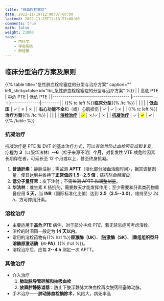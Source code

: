 ```yaml
---
title: "肺血栓栓塞症"
date: 2022-11-19T12:00:07+08:00
lastmod: 2022-11-25T11:13:57+08:00
comments: true
math: false
weight: 21000
tags:
    - 内科学
    - 呼吸系统
    - 肺栓塞
---
```


<!--more-->

## 临床分型治疗方案及原则

{{% table title="急性肺血栓栓塞症的分型与治疗方案" caption="" left_sticky=false id="tbl_急性肺血栓栓塞症的分型与治疗方案" %}}
|                                        |    高危 PTE    |    中危 PTE    | 低危 PTE |
|---------------------------------------:|:--------------:|:--------------:|:--------:|
| {{% tc left %}}**临床分型**{{% /tc %}} |                |                |          |
|                             **低血压** |        ✓       |        ✗       |     ✗    |
|       **右心功能不全**和（或）心肌损伤 |        ✓       |        ✓       |     ✗    |
| {{% tc left %}}**治疗方案**{{% /tc %}} |                |                |          |
|              [**溶栓治疗**](#溶栓治疗) | <mark>✓</mark> |       ✗/✓      |     ✗    |
|              [**抗凝治疗**](#抗凝治疗) |        ✓       | <mark>✓</mark> |   **✓**  |
{{% /table %}}

### 抗凝治疗

抗凝治疗是 PTE 和 DVT 的基本治疗方式，可以*有效地防止血栓再形成和复发*，疗程为 **3**（口服华法林）**--6**（栓子来源不明）**个月**，对复发性 VTE 或危险因素长期存在者，可延长至 12 个月或以上，甚至终身抗凝。

1. **普通肝素**：静脉注射；需监测 **APTT**（活化部分凝血活酶时间），据其调整剂量，使其达到并维持于**正常值的 1.5--2.5 倍**；拮抗剂*鱼精蛋白*。
2. **低分子量肝素**：皮下注射；不需~~监测 APTT 和调整剂量~~。
3. **华法林**：维生素 K 拮抗剂，需要数天才能发挥作用；至少需要和肝素类药物重叠应用 **5 天**，当 **INR**（国际标准化比值）达到 **2.5（2.5--3.0）**，维持至少 *24 h*，方可停用肝素。

### 溶栓治疗

- 主要适用于**高危 PTE** 病例，对于部分*中危 PTE*，若无禁忌症可考虑溶栓。
- 溶栓的时间窗一般定为 **14 天以内**。
- 常用的溶栓药物有{{% hzl %}}**尿激酶（UK）**、|**链激酶（SK）**、|**重组组织型纤溶酶原激活酶（rt-PA）**{{% /hzl %}}。
- 溶栓治疗后，应每 **2--4 h** 测定一次 APTT。

### 其他治疗

- 介入治疗
    1. **肺动脉导管碎解和抽吸血栓**
    2. **放置腔静脉滤器**：防止下肢深静脉大块血栓再次脱落阻塞肺动脉。
- 手术治疗——**肺动脉血栓摘除术**，风险大，病死率高
